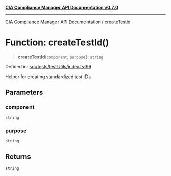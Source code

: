 [**CIA Compliance Manager API Documentation v0.7.0**](../README.md)

***

[CIA Compliance Manager API Documentation](../globals.md) / createTestId

# Function: createTestId()

> **createTestId**(`component`, `purpose`): `string`

Defined in: [src/tests/testUtils/index.ts:96](https://github.com/Hack23/cia-compliance-manager/blob/main/src/tests/testUtils/index.ts#L96)

Helper for creating standardized test IDs

## Parameters

### component

`string`

### purpose

`string`

## Returns

`string`
